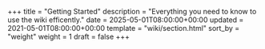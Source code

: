 +++
title = "Getting Started"
description = "Everything you need to know to use the wiki efficently."
date = 2025-05-01T08:00:00+00:00
updated = 2021-05-01T08:00:00+00:00
template = "wiki/section.html"
sort_by = "weight"
weight = 1
draft = false
+++
